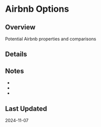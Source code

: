 # Airbnb Options

## Overview
Potential Airbnb properties and comparisons

## Details

## Notes
- 
- 
- 

## Last Updated
2024-11-07

